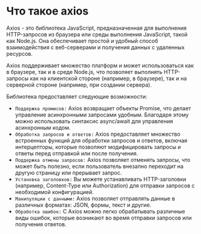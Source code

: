 # Что такое axios
Axios - это библиотека JavaScript, предназначенная для выполнения HTTP-запросов из браузера или среды выполнения JavaScript, такой как Node.js. Она обеспечивает простой и удобный способ взаимодействия с веб-серверами и получения данных с удаленных ресурсов.

Axios поддерживает множество платформ и может использоваться как в браузере, так и в среде Node.js, что позволяет выполнять HTTP-запросы как на клиентской стороне (например, в браузере), так и на серверной стороне (например, при создании сервера).

Библиотека предоставляет следующие возможности:
- `Поддержка промисов:` Axios возвращает объекты Promise, что делает управление асинхронными запросами удобным. Благодаря этому можно использовать синтаксис async/await для управления асинхронным кодом.
- `Обработка запросов и ответов:` Axios предоставляет множество встроенных функций для обработки запросов и ответов, включая интерцепторы, которые позволяют модифицировать запросы и ответы перед отправкой или после получения.
- `Поддержка отмены запросов:` Axios позволяет отменять запросы, что может быть полезно, если пользователь внезапно переходит на другую страницу или прерывает запрос.
- `Установка заголовков:` Вы можете устанавливать HTTP-заголовки (например, Content-Type или Authorization) для отправки запросов с необходимой конфигурацией.
- `Манипуляции с данными:` Axios позволяет отправлять данные в различных форматах: JSON, формы, текст и другие.
- `Обработка ошибок:` С Axios можно легко обрабатывать различные виды ошибок, которые возникают во время отправки запросов или получения ответов.

